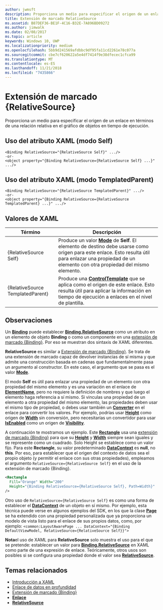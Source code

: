 ```yaml
---
author: jwmsft
description: Proporciona un medio para especificar el origen de un enlace en términos de una relación relativa en el gráfico de objetos en tiempo de ejecución.
title: Extensión de marcado RelativeSource
ms.assetid: B87DEF36-BE1F-4C16-B32E-7A896BD09272
ms.author: jimwalk
ms.date: 02/08/2017
ms.topic: article
keywords: Windows 10, UWP
ms.localizationpriority: medium
ms.openlocfilehash: 5bb9d241569afdbbc9df95fa11cd2261e78c077a
ms.sourcegitcommit: cbe7cf620622a5e4df7414f9e38dfecec1cfca99
ms.translationtype: MT
ms.contentlocale: es-ES
ms.lasthandoff: 11/21/2018
ms.locfileid: "7435866"
---
```

# <a name="relativesource-markup-extension"></a>Extensión de marcado {RelativeSource}


Proporciona un medio para especificar el origen de un enlace en términos de una relación relativa en el gráfico de objetos en tiempo de ejecución.

## <a name="xaml-attribute-usage-self-mode"></a>Uso del atributo XAML (modo Self)

``` syntax
<Binding RelativeSource="{RelativeSource Self}" .../>
-or-
<object property="{Binding RelativeSource={RelativeSource Self} ...}" .../>
```

## <a name="xaml-attribute-usage-templatedparent-mode"></a>Uso del atributo XAML (modo TemplatedParent)

``` syntax
<Binding RelativeSource="{RelativeSource TemplatedParent}" .../>
-or-
<object property="{Binding RelativeSource={RelativeSource TemplatedParent} ...}" .../>
```

## <a name="xaml-values"></a>Valores de XAML

| Término | Descripción |
|------|-------------|
| {RelativeSource Self} | Produce un valor [<strong>Mode</strong>](https://msdn.microsoft.com/library/windows/apps/br209915) de <strong>Self</strong>. El elemento de destino debe usarse como origen para este enlace. Esto resulta útil para enlazar una propiedad de un elemento con otra propiedad del mismo elemento. |
| {RelativeSource TemplatedParent} | Produce una [<strong>ControlTemplate</strong>](https://msdn.microsoft.com/library/windows/apps/br209391) que se aplica como el origen de este enlace. Esto resulta útil para aplicar la información en tiempo de ejecución a enlaces en el nivel de plantilla. | 

## <a name="remarks"></a>Observaciones

Un [**Binding**](https://msdn.microsoft.com/library/windows/apps/br209820) puede establecer [**Binding.RelativeSource**](https://msdn.microsoft.com/library/windows/apps/br209831) como un atributo en un elemento de objeto **Binding** o como un componente en una [extensión de marcado {Binding}](binding-markup-extension.md). Por eso se muestran dos sintaxis de XAML diferentes.

**RelativeSource** es similar a [Extensión de marcado {Binding}](binding-markup-extension.md).  Se trata de una extensión de marcado capaz de devolver instancias de sí misma y que admite una construcción basada en cadenas que fundamentalmente pasa un argumento al constructor. En este caso, el argumento que se pasa es el valor [**Mode**](https://msdn.microsoft.com/library/windows/apps/br209915).

El modo **Self** es útil para enlazar una propiedad de un elemento con otra propiedad del mismo elemento y es una variación en el enlace de [**ElementName**](https://msdn.microsoft.com/library/windows/apps/br209828), pero no requiere la definición de nombres y que luego el elemento haga referencia a sí mismo. Si vinculas una propiedad de un elemento a otra propiedad del mismo elemento, las propiedades deben usar el mismo tipo de propiedad, o debes usar también un [**Converter**](https://msdn.microsoft.com/library/windows/apps/br209826) en el enlace para convertir los valores. Por ejemplo, podrías usar [**Height**](/uwp/api/Windows.UI.Xaml.FrameworkElement.Height) como origen de [**Width**](/uwp/api/Windows.UI.Xaml.FrameworkElement.Width) sin conversión, pero necesitarías un convertidor para usar [**IsEnabled**](https://msdn.microsoft.com/library/windows/apps/br209419) como un origen de [**Visibility**](https://msdn.microsoft.com/library/windows/apps/br209006).

A continuación te mostramos un ejemplo. Este [**Rectangle**](/uwp/api/Windows.UI.Xaml.Shapes.Rectangle) usa una [extensión de marcado {Binding}](binding-markup-extension.md) para que su [**Height**](/uwp/api/Windows.UI.Xaml.FrameworkElement.Height) y [**Width**](/uwp/api/Windows.UI.Xaml.FrameworkElement.Width) siempre sean iguales y se represente como un cuadrado. Solo Height se establece como un valor fijo. Para este **Rectangle**, su valor predeterminado [**DataContext**](https://msdn.microsoft.com/library/windows/apps/br208713) es **null**, no **this**. Por eso, para establecer que el origen del contexto de datos sea el propio objeto (y permitir el enlace con sus otras propiedades), empleamos el argumento `RelativeSource={RelativeSource Self}` en el uso de la extensión de marcado {Binding}.

```XML
<Rectangle
  Fill="Orange" Width="200"
  Height="{Binding RelativeSource={RelativeSource Self}, Path=Width}"
/>
```

Otro uso de `RelativeSource={RelativeSource Self}` es como una forma de establecer el [**DataContext**](https://msdn.microsoft.com/library/windows/apps/br208713) de un objeto en sí mismo.  Por ejemplo, esta técnica puede verse en algunos ejemplos del SDK, en los que la clase [**Page**](https://msdn.microsoft.com/library/windows/apps/br227503) se ha extendido con una propiedad personalizada que ya proporciona un modelo de vista listo para el enlace de sus propios datos, como, por ejemplo: `<common:LayoutAwarePage ... DataContext="{Binding DefaultViewModel, RelativeSource={RelativeSource Self}}">`

**Nota**el uso de XAML para **RelativeSource** solo muestra el uso para el que se pretende: establecer un valor para [**Binding.RelativeSource**](https://msdn.microsoft.com/library/windows/apps/br209831) en XAML como parte de una expresión de enlace. Teóricamente, otros usos son posibles si se configura una propiedad donde el valor sea [**RelativeSource**](https://msdn.microsoft.com/library/windows/apps/br209913).

## <a name="related-topics"></a>Temas relacionados

* [Introducción a XAML](xaml-overview.md)
* [Enlace de datos en profundidad](https://msdn.microsoft.com/library/windows/apps/mt210946)
* [Extensión de marcado {Binding}](binding-markup-extension.md)
* [**Enlace**](https://msdn.microsoft.com/library/windows/apps/br209820)
* [**RelativeSource**](https://msdn.microsoft.com/library/windows/apps/br209913)

